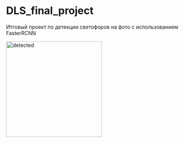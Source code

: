# DLS_final_project

Итговый проект по детекции светофоров на фото с использованием FasterRCNN


<img width="262" alt="detected" src="https://user-images.githubusercontent.com/92382405/215277031-f3eccfd3-5c11-4ed2-acb1-fea67bbdbd7f.PNG">
